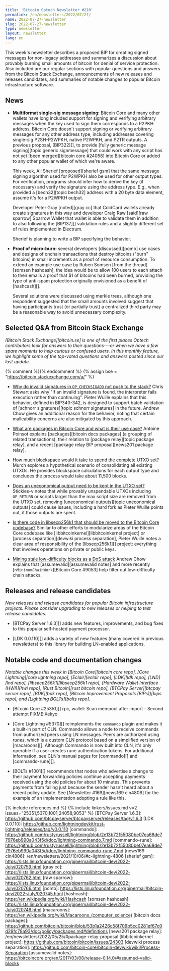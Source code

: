 ```yaml
---
title: 'Bitcoin Optech Newsletter #210'
permalink: /en/newsletters/2022/07/27/
name: 2022-07-27-newsletter
slug: 2022-07-27-newsletter
type: newsletter
layout: newsletter
lang: en
---
```

This week's newsletter describes a proposed BIP for creating signed
messages for non-legacy addresses and summarizes a discussion about
provably burning small amounts of bitcoin for denial of service
protection.  Also included are our regular sections with popular
questions and answers from the Bitcoin Stack Exchange, announcements of
new releases and releases candidates, and summaries of notable changes
to popular Bitcoin infrastructure software.

## News

- **Multiformat single-sig message signing:** Bitcoin Core and many
  other wallets have long included support for signing and verifying
  arbitrary messages when the key used to sign them corresponds to a
  P2PKH address.  Bitcoin Core doesn't support signing or verifying
  arbitrary messages for any other address type, including addresses
  covering single-sig P2SH-P2WPKH, native P2WPKH, and P2TR outputs.  A
  previous proposal, [BIP322][], to provide [fully generic message
  signing][topic generic signmessage] that could work with any script
  has not yet [been merged][bitcoin core #24058] into Bitcoin Core or
  added to any other popular wallet of which we're aware.

    This week, Ali Sherief [proposed][sherief gsm] that the same message
    signing algorithm used for P2WPKH also be used for other output
    types.  For verification, programs should infer how to derive the
    key (if necessary) and verify the signature using the address type.
    E.g., when provided a [bech32][topic bech32] address with a 20 byte
    data element, assume it's for a P2WPKH output.

    Developer Peter Gray [noted][gray cc] that ColdCard
    wallets already create signatures in this way and developer Craig
    Raw [said][raw sparrow] Sparrow Wallet that wallet is able to
    validate them in addition to also following the [BIP137][]
    validation rules and a slightly different set of rules implemented
    in Electrum.

    Sherief is planning to write a BIP specifying the behavior.

- **Proof of micro-burn:** several developers [discussed][pomb]
  use cases and designs of onchain transactions that destroy bitcoins
  ("burn" bitcoins) in small increments as a proof of resource
  consumption. To extend an example use case by Ruben
  Somsen [from the thread][somsen hashcash], the idea would be to
  allow 100 users to each attach to their emails a proof that $1 of
  bitcoins had been burned, providing the type of anti-spam protection
  originally envisioned as a benefit of [hashcash][].

    Several solutions were discussed using merkle trees, although one
    respondent suggested that the small amounts involved suggest that
    having participants trust (or partially trust) a centralized third
    party may be a reasonable way to avoid unnecessary complexity.

## Selected Q&A from Bitcoin Stack Exchange

*[Bitcoin Stack Exchange][bitcoin.se] is one of the first places Optech
contributors look for answers to their questions---or when we have a
few spare moments to help curious or confused users.  In
this monthly feature, we highlight some of the top-voted questions and
answers posted since our last update.*

{% comment %}<!-- https://bitcoin.stackexchange.com/search?tab=votes&q=created%3a1m..%20is%3aanswer -->{% endcomment %}
{% assign bse = "https://bitcoin.stackexchange.com/a/" %}

- [Why do invalid signatures in `OP_CHECKSIGADD` not push to the stack?]({{bse}}114446)
  Chris Stewart asks why "if an invalid signature is found, the interpreter fails
  execution rather than continuing". Pieter Wuille explains that this behavior,
  defined in BIP340-342, is designed to support batch validation of
  [schnorr signatures][topic schnorr signatures] in the future.
  Andrew Chow gives an additional reason for the behavior, noting that
  certain malleability concerns are also mitigated by this approach.

- [What are packages in Bitcoin Core and what is their use case?]({{bse}}114305)
  Antoine Poinsot explains [packages][bitcoin docs packages] (a grouping of
  related transactions), their relation to [package relay][topic package relay],
  and a recent [package relay BIP proposal][news201 package relay].

- [How much blockspace would it take to spend the complete UTXO set?]({{bse}}114043)
  Murch explores a hypothetical scenario of consolidating all existing UTXOs. He
  provides blockspace calculations for each output type and concludes the process would
  take about 11,500 blocks.

- [Does an uneconomical output need to be kept in the UTXO set?]({{bse}}114493)
  Stickies-v notes that while provably unspendable UTXOs including `OP_RETURN`
  or scripts larger than the max script size are removed from the UTXO
  set, removing [uneconomical outputs][topic uneconomical outputs] could cause
  issues, including a hard fork as Pieter Wuille points out, if those outputs are spent.

- [Is there code in libsecp256k1 that should be moved to the Bitcoin Core codebase?]({{bse}}114467)
  Similar to other efforts to modularize areas of the Bitcoin Core codebase like
  [libbitcoinkernel][libbitcoinkernel project] or [process separation][devwiki
  process separation], Pieter Wuille notes a clear area of responsibility of the
  [libsecp256k1][] project: everything that involves operations on private or public keys.

- [Mining stale low-difficulty blocks as a DoS attack]({{bse}}114241)
  Andrew Chow explains that [assumevalid][assumevalid notes] and more recently
  [`nMinimumChainWork`][Bitcoin Core #9053] help filter out low-difficulty chain attacks.

## Releases and release candidates

*New releases and release candidates for popular Bitcoin infrastructure
projects.  Please consider upgrading to new releases or helping to test
release candidates.*

- [BTCPay Server 1.6.3][] adds new features, improvements, and bug fixes
  to this popular self-hosted payment processor.

- [LDK 0.0.110][] adds a variety of new features (many covered in
  previous newsletters) to this library for building LN-enabled
  applications.

## Notable code and documentation changes

*Notable changes this week in [Bitcoin Core][bitcoin core repo], [Core
Lightning][core lightning repo], [Eclair][eclair repo], [LDK][ldk repo],
[LND][lnd repo], [libsecp256k1][libsecp256k1 repo], [Hardware Wallet
Interface (HWI)][hwi repo], [Rust Bitcoin][rust bitcoin repo], [BTCPay
Server][btcpay server repo], [BDK][bdk repo], [Bitcoin Improvement
Proposals (BIPs)][bips repo], and [Lightning BOLTs][bolts repo].*

- [Bitcoin Core #25351][] rpc, wallet: Scan mempool after import - Second attempt FIXME:Xekyo

- [Core Lightning #5370][] reimplements the `commando` plugin and makes
  it a built-in part of CLN.  Commando allows a node to receive commands
  from authorized peers using LN messages.  Peers are authorized using
  *runes*, which is a custom CLN protocol based on a simplified version
  of [macaroons][].  Although Commando is now built into CLN, it's only
  operable if a user creates rune authentication tokens.  For additional
  information, see CLN's manual pages for [commando][] and [commando-rune][].

- [BOLTs #1001][] recommends that nodes who advertise a change to their
  payment forwarding policies continue accepting payments received
  using the old policies for about 10 minutes.  This prevents payments
  from failing just because the sender hasn't heard about a recent
  policy update.  See [Newsletter #169][news169 cln4806] for the example
  of an implementation adopting a rule like this.

{% include references.md %}
{% include linkers/issues.md v=2 issues="25351,5370,1001,24058,9053" %}
[BTCPay Server 1.6.3]: https://github.com/btcpayserver/btcpayserver/releases/tag/v1.6.3
[LDK 0.0.110]: https://github.com/lightningdevkit/rust-lightning/releases/tag/v0.0.110
[commando]: https://github.com/rustyrussell/lightning/blob/2e13b72f55080be07ea68de77976eb990a043f5d/doc/lightning-commando.7.md
[commando-rune]: https://github.com/rustyrussell/lightning/blob/2e13b72f55080be07ea68de77976eb990a043f5d/doc/lightning-commando-rune.7.md
[news169 cln4806]: /en/newsletters/2021/10/06/#c-lightning-4806
[sherief gsm]: https://lists.linuxfoundation.org/pipermail/bitcoin-dev/2022-July/020759.html
[gray cc]: https://lists.linuxfoundation.org/pipermail/bitcoin-dev/2022-July/020762.html
[raw sparrow]: https://lists.linuxfoundation.org/pipermail/bitcoin-dev/2022-July/020766.html
[pomb]: https://lists.linuxfoundation.org/pipermail/bitcoin-dev/2022-July/020745.html
[hashcash]: https://en.wikipedia.org/wiki/Hashcash
[somsen hashcash]: https://lists.linuxfoundation.org/pipermail/bitcoin-dev/2022-July/020746.html
[macaroons]: https://en.wikipedia.org/wiki/Macaroons_(computer_science)
[bitcoin docs packages]: https://github.com/bitcoin/bitcoin/blob/53b1a2426c58f709b5cc0281ef67c0d29fc78a93/doc/policy/packages.md#definitions
[news201 package relay]: /en/newsletters/2022/05/25/#package-relay-proposal
[libbitcoinkernel project]: https://github.com/bitcoin/bitcoin/issues/24303
[devwiki process separation]: https://github.com/bitcoin-core/bitcoin-devwiki/wiki/Process-Separation
[assumevalid notes]: https://bitcoincore.org/en/2017/03/08/release-0.14.0/#assumed-valid-blocks
